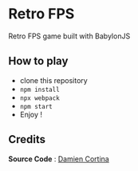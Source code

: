 # Retro FPS

Retro FPS game built with BabylonJS

## How to play

* clone this repository
* `npm install`
* `npx webpack`
* `npm start`
* Enjoy !

## Credits

**Source Code** : [Damien Cortina](https://github.com/damiencortina)

